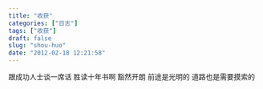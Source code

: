 ```yaml
---
title: "收获"
categories: ["日志"]
tags: ["收获"]
draft: false
slug: "shou-huo"
date: "2012-02-18 12:21:58"
---
```


跟成功人士谈一席话
胜读十年书啊
豁然开朗
前途是光明的
道路也是需要摸索的
